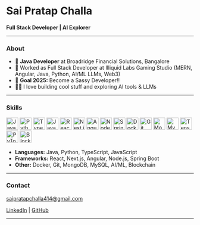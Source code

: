 # Sai Pratap Challa

**Full Stack Developer | AI Explorer**

---

### About

- 🏢 **Java Developer** at Broadridge Financial Solutions, Bangalore  
- 🏅 Worked as Full Stack Developer at Illiquid Labs Gaming Studio (MERN, Angular, Java, Python, AI/ML LLMs, Web3)  
- 🎯 **Goal 2025:** Become a Sassy Developer!!
- 🧑‍💻 I love building cool stuff and exploring AI tools & LLMs

---

### Skills

<p>
  <!-- Languages -->
  <img src="https://cdn.jsdelivr.net/gh/devicons/devicon/icons/java/java-original.svg" width="32" title="Java"/>
  <img src="https://cdn.jsdelivr.net/gh/devicons/devicon/icons/python/python-original.svg" width="32" title="Python"/>
  <img src="https://cdn.jsdelivr.net/gh/devicons/devicon/icons/typescript/typescript-original.svg" width="32" title="TypeScript"/>
  <img src="https://cdn.jsdelivr.net/gh/devicons/devicon/icons/javascript/javascript-original.svg" width="32" title="JavaScript"/>
  <!-- Frameworks -->
  <img src="https://cdn.jsdelivr.net/gh/devicons/devicon/icons/react/react-original.svg" width="32" title="React"/>
  <img src="https://cdn.jsdelivr.net/gh/devicons/devicon/icons/nextjs/nextjs-line.svg" width="32" title="Next.js"/>
  <img src="https://cdn.jsdelivr.net/gh/devicons/devicon/icons/angularjs/angularjs-original.svg" width="32" title="Angular"/>
  <img src="https://cdn.jsdelivr.net/gh/devicons/devicon/icons/nodejs/nodejs-original.svg" width="32" title="Node.js"/>
  <img src="https://cdn.jsdelivr.net/gh/devicons/devicon/icons/spring/spring-original.svg" width="32" title="Spring Boot"/>
  <!-- DevOps & DB -->
  <img src="https://cdn.jsdelivr.net/gh/devicons/devicon/icons/docker/docker-original.svg" width="32" title="Docker"/>
  <img src="https://cdn.jsdelivr.net/gh/devicons/devicon/icons/git/git-original.svg" width="32" title="Git"/>
  <img src="https://cdn.jsdelivr.net/gh/devicons/devicon/icons/mongodb/mongodb-original.svg" width="32" title="MongoDB"/>
  <img src="https://cdn.jsdelivr.net/gh/devicons/devicon/icons/mysql/mysql-original.svg" width="32" title="MySQL"/>
  <!-- AI/ML -->
  <img src="https://cdn.jsdelivr.net/gh/devicons/devicon/icons/tensorflow/tensorflow-original.svg" width="32" title="TensorFlow"/>
  <img src="https://cdn.jsdelivr.net/gh/devicons/devicon/icons/pytorch/pytorch-original.svg" width="32" title="PyTorch"/>
  <!-- Blockchain/Web3 (no official devicon, using generic blockchain) -->
  <img src="https://img.shields.io/badge/-Blockchain-181717?logo=blockchaindotcom&logoColor=white&style=flat-square" height="32" title="Blockchain"/>
</p>

- **Languages:** Java, Python, TypeScript, JavaScript
- **Frameworks:** React, Next.js, Angular, Node.js, Spring Boot
- **Other:** Docker, Git, MongoDB, MySQL, AI/ML, Blockchain

---

### Contact

saipratapchalla414@gmail.com

[LinkedIn](https://www.linkedin.com/in/sai-pratap-challa-978b5119a/) | [GitHub](https://github.com/saipratap414)

---
